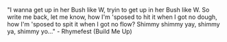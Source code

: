 "I wanna get up in her Bush like W, tryin to get up in her Bush like W.
 So write me back, let me know, how I'm 'sposed to hit it when I got no dough, how I'm 'sposed to spit it when I got no flow?
 Shimmy shimmy yay, shimmy ya, shimmy yo..."
	 - Rhymefest (Build Me Up) 